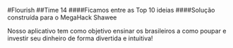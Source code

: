 #Flourish
##Time 14
####Ficamos entre as Top 10 ideias
####Solução construída para o MegaHack Shawee

Nosso aplicativo tem como objetivo ensinar os brasileiros a como poupar e investir seu dinheiro de forma divertida e intuitiva!

